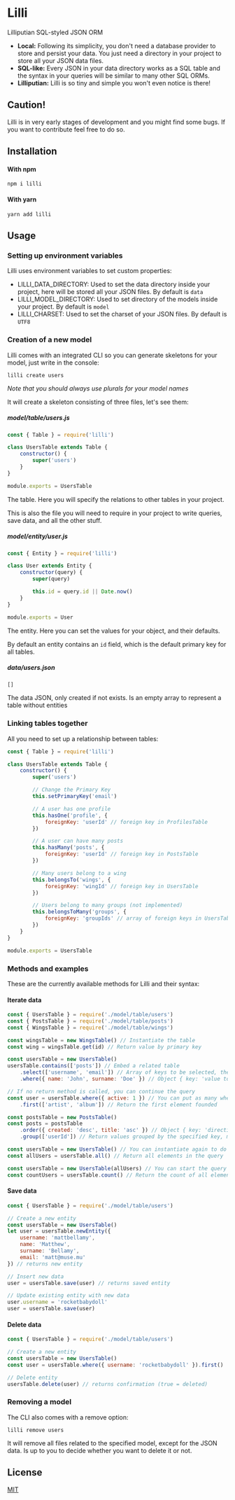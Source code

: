 # Lilli

Lilliputian SQL-styled JSON ORM

* **Local:** Following its simplicity, you don't need a database provider to store and persist your data.
You just need a directory in your project to store all your JSON data files.
* **SQL-like:** Every JSON in your data directory works as a SQL table and the syntax in your queries will be similar to many other SQL ORMs.
* **Lilliputian:** Lilli is so tiny and simple you won't even notice is there!

## Caution!

Lilli is in very early stages of development and you might find some bugs. If you want to contribute feel free to do so.

## Installation

#### With npm

```
npm i lilli
```

#### With yarn

```
yarn add lilli
```

## Usage

### Setting up environment variables

Lilli uses environment variables to set custom properties:

* LILLI_DATA_DIRECTORY: Used to set the data directory inside your project, here will be stored all your JSON files. By default is `data`
* LILLI_MODEL_DIRECTORY: Used to set directory of the models inside your project. By default is `model`
* LILLI_CHARSET: Used to set the charset of your JSON files. By default is `UTF8`

### Creation of a new model

Lilli comes with an integrated CLI so you can generate skeletons for your model, just write in the console:

```
lilli create users
```

_Note that you should always use plurals for your model names_

It will create a skeleton consisting of three files, let's see them:

##### model/table/users.js

```javascript
const { Table } = require('lilli')

class UsersTable extends Table {
    constructor() {
        super('users')
    }
}

module.exports = UsersTable
```

The table. Here you will specify the relations to other tables in your project.

This is also the file you will need to require in your project to write queries, save data, and all the other stuff.

##### model/entity/user.js

```javascript
const { Entity } = require('lilli')

class User extends Entity {
    constructor(query) {
        super(query)

        this.id = query.id || Date.now()
    }
}

module.exports = User
```

The entity. Here you can set the values for your object, and their defaults.

By default an entity contains an `id` field, which is the default primary key for all tables.

##### data/users.json

```javascript
[]
```

The data JSON, only created if not exists. Is an empty array to represent a table without entities

### Linking tables together

All you need to set up a relationship between tables:

```javascript
const { Table } = require('lilli')

class UsersTable extends Table {
    constructor() {
        super('users')

        // Change the Primary Key
        this.setPrimaryKey('email')

        // A user has one profile
        this.hasOne('profile', {
            foreignKey: 'userId' // foreign key in ProfilesTable
        })

        // A user can have many posts
        this.hasMany('posts', {
            foreignKey: 'userId' // foreign key in PostsTable
        })

        // Many users belong to a wing
        this.belongsTo('wings', {
            foreignKey: 'wingId' // foreign key in UsersTable
        })

        // Users belong to many groups (not implemented)
        this.belongsToMany('groups', {
            foreignKey: 'groupIds' // array of foreign keys in UsersTable
        })
    }
}

module.exports = UsersTable
```

### Methods and examples

These are the currently available methods for Lilli and their syntax:

#### Iterate data

```javascript
const { UsersTable } = require('./model/table/users')
const { PostsTable } = require('./model/table/posts')
const { WingsTable } = require('./model/table/wings')

const wingsTable = new WingsTable() // Instantiate the table
const wing = wingsTable.get(id) // Return value by primary key

const usersTable = new UsersTable()
usersTable.contains(['posts']) // Embed a related table
    .select(['username', 'email']) // Array of keys to be selected, the primary key will always be selected
    .where({ name: 'John', surname: 'Doe' }) // Object { key: 'value to search' }, only exact values

// If no return method is called, you can continue the query
const user = usersTable.where({ active: 1 }) // You can put as many wheres as you want
    .first(['artist', 'album']) // Return the first element founded

const postsTable = new PostsTable()
const posts = postsTable
    .order({ created: 'desc', title: 'asc' }) // Object { key: 'direction' } to order query
    .group(['userId']) // Return values grouped by the specified key, many keys create groups recursively

const usersTable = new UsersTable() // You can instantiate again to do another query
const allUsers = usersTable.all() // Return all elements in the query

const usersTable = new UsersTable(allUsers) // You can start the query with a previous collection
const countUsers = usersTable.count() // Return the count of all elements in the query
```

#### Save data

```javascript
const { UsersTable } = require('./model/table/users')

// Create a new entity
const usersTable = new UsersTable()
let user = usersTable.newEntity({
    username: 'mattbellamy',
    name: 'Matthew',
    surname: 'Bellamy',
    email: 'matt@muse.mu'
}) // returns new entity

// Insert new data
user = usersTable.save(user) // returns saved entity

// Update existing entity with new data
user.username = 'rocketbabydoll'
user = usersTable.save(user)
```

#### Delete data

```javascript
const { UsersTable } = require('./model/table/users')

// Create a new entity
const usersTable = new UsersTable()
const user = usersTable.where({ username: 'rocketbabydoll' }).first()

// Delete entity
usersTable.delete(user) // returns confirmation (true = deleted)

```

### Removing a model

The CLI also comes with a remove option:

```
lilli remove users
```

It will remove all files related to the specified model, except for the JSON data. Is up to you to decide whether you want to delete it or not.

## License

[MIT](https://github.com/aleixcam/lilli/blob/master/LICENSE)
